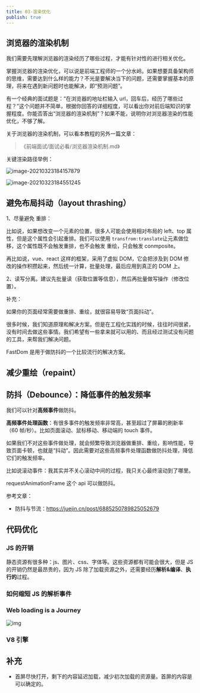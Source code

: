 ```yaml
---
title: 03-渲染优化
publish: true
---
```


## 浏览器的渲染机制

我们需要先理解浏览器的渲染经历了哪些过程，才能有针对性的进行相关优化。

掌握浏览器的渲染优化，可以说是前端工程师的一个分水岭。如果想要具备架构师的思维，需要达到什么样的能力？不光是要解决当下的问题，还需要掌握基本的原理，将来在遇到新问题时也能解决，即“预测问题”。

有一个经典的面试题是：“在浏览器的地址栏输入 url，回车后，经历了哪些过程？”这个问题并不简单，根据你回答的详细程度，可以看出你对前后端知识的掌握程度。你能否答出“浏览器的渲染机制”？如果不能，说明你对浏览器渲染的性能优化，不够了解。

关于浏览器的渲染机制，可以看本教程的另外一篇文章：

> 《前端面试/面试必看/浏览器渲染机制.md》

关键渲染路径举例：

![image-20210323184157879](images/image-20210323184157879.png)

![image-20210323184551245](images/image-20210323184551245.png)

## 避免布局抖动（layout thrashing）

1、尽量避免 重排：

比如说，如果想改变一个元素的位置，很多人可能会使用相对布局的 left、top 属性，但是这个属性会引起重排。我们可以使用 `transfrom:translate`让元素做位移，这个属性既不会触发重排，也不会触发 重绘，只会触发 conmposite。

再比如说，vue、react 这样的框架，采用了虚拟 DOM，它会把涉及到 DOM 修改的操作积攒起来，然后统一计算，批量处理，最后应用到真正的 DOM 上。

2、读写分离。建议先批量读（获取位置等信息），然后再批量做写操作（修改位置）。

补充：

如果你的页面经常需要做重排、重绘，就很容易导致“页面抖动”。

很多时候，我们知道原理和解决方案。但是在工程化实践的时候，往往时间很紧，没有时间去做这些事情。我们希望有一些拿来就可以用的、而且经过测试没有问题的工具，来帮我们解决问题。

FastDom 是用于做防抖的一个比较流行的解决方案。

## 减少重绘（repaint）

## 防抖（Debounce）：降低事件的触发频率

我们可以针对**高频事件**做防抖。

**高频事件处理函数**：有很多事件的触发频率非常高，甚至超过了屏幕的刷新率（60 帧/秒）。比如页面滚动、鼠标移动、移动端的 touch 事件。

如果我们不对这些事件做处理，就会频繁导致浏览器做重排、重绘，影响性能，导致页面卡顿，也就是“抖动”。因此需要对这些高频事件处理函数做防抖处理，降低它们的触发频率。

比如说滚动事件：我其实并不关心滚动中间的过程，我只关心最终滚动到了哪里。

requestAnimationFrame 这个 api 可以做防抖。

参考文章：

- 防抖与节流：https://juejin.cn/post/6885250789825052679

## 代码优化

### JS 的开销

静态资源有很多种：js、图片、css、字体等。这些资源都有可能会很大，但是 JS 的开销仍然是最昂贵的，因为 JS 除了加载资源之外，还需要经历**解析&编译**、**执行的**过程。

### 如何缩短 JS 的解析事件

### Web loading is a Journey

![img](images/1*vSGOCrLV9MiLhpmPid1CHQ.png)

### V8 引擎

## 补充

- 首屏尽快打开，剩下的内容延迟加载，减少初次加载的资源量。首屏的内容是可以确定的。

